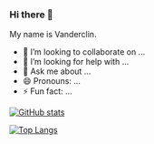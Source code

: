 ### Hi there 🖖

My name is Vanderclin.

- 👯 I’m looking to collaborate on ...
- 🤔 I’m looking for help with ...
- 💬 Ask me about ...
- 😄 Pronouns: ...
- ⚡ Fun fact: ...

[![GitHub stats](https://github-readme-stats.vercel.app/api?username=Vanderclin&show_icons=true&theme=dracula&count_private=true)](https://github.com/Vanderclin)

[![Top Langs](https://github-readme-stats.vercel.app/api/top-langs/?username=Vanderclin&theme=dracula&count_private=true&layout=compact)](https://github.com/Vanderclin)
